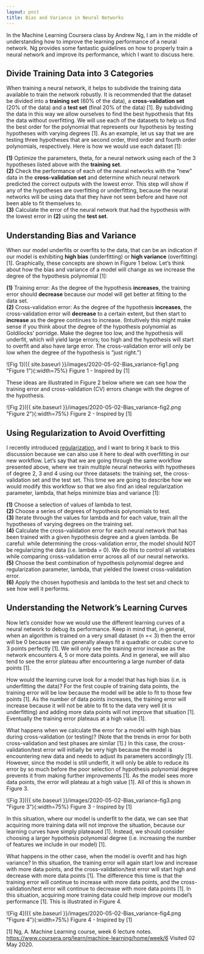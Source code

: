 ```yaml
---
layout: post
title: Bias and Variance in Neural Networks
---
```


In the Machine Learning Coursera class by Andrew Ng, I am in the middle of understanding how to improve the learning performance of a neural network. Ng provides some fantastic guidelines on how to properly train a neural network and improve its performance, which I want to discuss here. 

## Divide Training Data into 3 Categories
When training a neural network, it helps to subdivide the training data available to train the network robustly. It is recommended that the dataset be divided into a **training set** (60% of the data), a **cross-validation set** (20% of the data) and a **test set** (final 20% of the data) [1]. By subdividing the data in this way we allow ourselves to find the best hypothesis that fits the data without overfitting. We will use each of the datasets to help us find the best order for the polynomial that represents our hypothesis by testing hypotheses with varying degrees [1]. As an example, let us say that we are testing three hypotheses that are second order, third order and fourth order polynomials, respectively. Here is how we would use each dataset [1]:    

**(1)** Optimize the parameters, theta, for a neural network using each of the 3 hypotheses listed above with the **training set**.    
**(2)** Check the performance of each of the neural networks with the “new” data in the **cross-validation set** and determine which neural network predicted the correct outputs with the lowest error. This step will show if any of the hypotheses are overfitting or underfitting, because the neural networks will be using data that they have not seen before and have not been able to fit themselves to.     
**(3)** Calculate the error of the neural network that had the hypothesis with the lowest error in **(2)** using the **test set**.     

## Understanding Bias and Variance
When our model underfits or overfits to the data, that can be an indication if our model is exhibiting **high bias** (underfitting) or **high variance** (overfitting) [1]. Graphically, these concepts are shown in Figure 1 below. Let’s think about how the bias and variance of a model will change as we increase the degree of the hypothesis polynomial [1]:

**(1)** Training error: As the degree of the hypothesis **increases**, the training error should **decrease** because our model will get better at fitting to the data set.     
**(2)** Cross-validation error: As the degree of the hypothesis **increases**, the cross-validation error will **decrease** to a certain extent, but then start to **increase** as the degree continues to increase. (Intuitively this might make sense if you think about the degree of the hypothesis polynomial as Goldilocks’ porridge. Make the degree too low, and the hypothesis will underfit, which will yield large errors; too high and the hypothesis will start to overfit and also have large error. The cross-validation error will only be low when the degree of the hypothesis is “just right.”)     

![Fig 1]({{ site.baseurl }}/images/2020-05-02-Bias_variance-fig1.png "Figure 1"){:width=75%}
Figure 1 - Inspired by [1]

These ideas are illustrated in Figure 2 below where we can see how the training error and cross-validation (CV) errors change with the degree of the hypothesis. 

![Fig 2]({{ site.baseurl }}/images/2020-05-02-Bias_variance-fig2.png "Figure 2"){:width=75%}
Figure 2 - Inspired by [1]

## Using Regularization to Avoid Overfitting
I recently introduced [regularization](https://sassafras13.github.io/Regularization/), and I want to bring it back to this discussion because we can also use it here to deal with overfitting in our new workflow. Let’s say that we are going through the same workflow presented above, where we train multiple neural networks with hypotheses of degree 2, 3 and 4 using our three datasets: the training set, the cross-validation set and the test set. This time we are going to describe how we would modify this workflow so that we also find an ideal regularization parameter, lambda, that helps minimize bias and variance [1]: 

**(1)** Choose a selection of values of lambda to test.      
**(2)** Choose a series of degrees of hypothesis polynomials to test.     
**(3)** Iterate through the values for lambda and for each value, train all the hypotheses of varying degrees on the training set.    
**(4)** Calculate the cross-validation error for each neural network that has been trained with a given hypothesis degree and a given lambda. Be careful: while determining the cross-validation error, the model should NOT be regularizing the data (i.e. lambda = 0). We do this to control all variables while comparing cross-validation error across all of our neural networks.     
**(5)** Choose the best combination of hypothesis polynomial degree and regularization parameter, lambda, that yielded the lowest cross-validation error.     
**(6)** Apply the chosen hypothesis and lambda to the test set and check to see how well it performs.    

## Understanding the Network’s Learning Curves
Now let’s consider how we would use the different learning curves of a neural network to debug its performance. Keep in mind that, in general, when an algorithm is trained on a very small dataset (n =< 3) then the error will be 0 because we can generally always fit a quadratic or cubic curve to 3 points perfectly [1]. We will only see the training error increase as the network encounters 4, 5 or more data points. And in general, we will also tend to see the error plateau after encountering a large number of data points [1]. 

How would the learning curve look for a model that has high bias (i.e. is underfitting the data)? For the first couple of training data points, the training error will be low because the model will be able to fit to those few points [1]. As the number of data points increases, the training error will increase because it will not be able to fit to the data very well (it is underfitting) and adding more data points will not improve that situation [1]. Eventually the training error plateaus at a high value [1].

What happens when we calculate the error for a model with high bias during cross-validation (or testing)? (Note that the trends in error for both cross-validation and test phases are similar [1].) In this case, the cross-validation/test error will initially be very high because the model is encountering new data and needs to adjust its parameters accordingly [1]. However, since the model is still underfit, it will only be able to reduce its error by so much before the poor selection of hypothesis polynomial degree prevents it from making further improvements [1]. As the model sees more data points, the error will plateau at a high value [1]. All of this is shown in Figure 3. 

![Fig 3]({{ site.baseurl }}/images/2020-05-02-Bias_variance-fig3.png "Figure 3"){:width=75%}
Figure 3 - Inspired by [1]

In this situation, where our model is underfit to the data, we can see that acquiring more training data will not improve the situation, because our learning curves have simply plateaued [1]. Instead, we should consider choosing a larger hypothesis polynomial degree (i.e. increasing the number of features we include in our model) [1]. 

What happens in the other case, when the model is overfit and has high variance? In this situation, the training error will again start low and increase with more data points, and the cross-validation/test error will start high and decrease with more data points [1]. The difference this time is that the training error will continue to increase with more data points, and the cross-validation/test error will continue to decrease with more data points [1]. In this situation, acquiring more training data could help improve our model’s performance [1]. This is illustrated in Figure 4. 

![Fig 4]({{ site.baseurl }}/images/2020-05-02-Bias_variance-fig4.png "Figure 4"){:width=75%}
Figure 4 - Inspired by [1]

[1] Ng, A. Machine Learning course, week 6 lecture notes. <https://www.coursera.org/learn/machine-learning/home/week/6> Visited 02 May 2020. 
